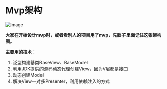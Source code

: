 # Mvp架构


![image](https://upload-images.jianshu.io/upload_images/1472453-d0a56fc0d9c67413.png?imageMogr2/auto-orient/strip%7CimageView2/2/w/416)

**大家在开始设计mvp时，或者看别人的项目用了mvp，先脑子里面记住这张架构图。**

**主要用的技术**：

1. 泛型构建基类BaseView、BaseModel
2. 利用JDK提供的源码动态代理创建View，因为V层都是接口
3. 动态创建Model
4. 解决View一对多Presenter，利用依赖注入的方式
